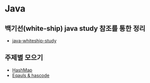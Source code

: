 # Java

## 백기선(white-ship) java study 참조를 통한 정리

* [java-whiteship-study](./java-whiteship-study/readme.md)

## 주제별 모으기

* [HashMap](./HashMap/HashMap.md)
* [Eqauls & hascode](./EqualsAndHashcode/readme.md)